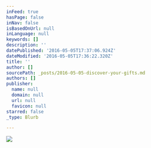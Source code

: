 ```yaml
---
inFeed: true
hasPage: false
inNav: false
isBasedOnUrl: null
inLanguage: null
keywords: []
description: ''
datePublished: '2016-05-05T17:37:06.924Z'
dateModified: '2016-05-05T17:36:22.320Z'
title: ''
author: []
sourcePath: _posts/2016-05-05-discover-your-gifts.md
authors: []
publisher:
  name: null
  domain: null
  url: null
  favicon: null
starred: false
_type: Blurb

---
```

![](https://the-grid-user-content.s3-us-west-2.amazonaws.com/9554633f-f3ee-477e-a1f4-972e1d86d408.jpg)